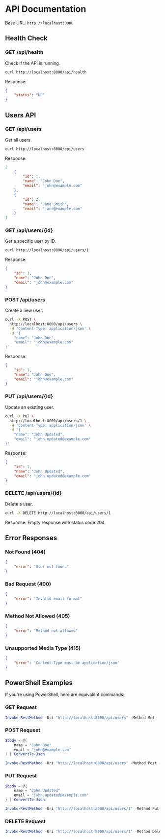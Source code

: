 # API Documentation

Base URL: `http://localhost:8000`

## Health Check

### GET /api/health
Check if the API is running.

```bash
curl http://localhost:8000/api/health
```

Response:
```json
{
    "status": "UP"
}
```

## Users API

### GET /api/users
Get all users.

```bash
curl http://localhost:8000/api/users
```

Response:
```json
[
    {
        "id": 1,
        "name": "John Doe",
        "email": "john@example.com"
    },
    {
        "id": 2,
        "name": "Jane Smith",
        "email": "jane@example.com"
    }
]
```

### GET /api/users/{id}
Get a specific user by ID.

```bash
curl http://localhost:8000/api/users/1
```

Response:
```json
{
    "id": 1,
    "name": "John Doe",
    "email": "john@example.com"
}
```

### POST /api/users
Create a new user.

```bash
curl -X POST \
  http://localhost:8000/api/users \
  -H 'Content-Type: application/json' \
  -d '{
    "name": "John Doe",
    "email": "john@example.com"
}'
```

Response:
```json
{
    "id": 1,
    "name": "John Doe",
    "email": "john@example.com"
}
```

### PUT /api/users/{id}
Update an existing user.

```bash
curl -X PUT \
  http://localhost:8000/api/users/1 \
  -H 'Content-Type: application/json' \
  -d '{
    "name": "John Updated",
    "email": "john.updated@example.com"
}'
```

Response:
```json
{
    "id": 1,
    "name": "John Updated",
    "email": "john.updated@example.com"
}
```

### DELETE /api/users/{id}
Delete a user.

```bash
curl -X DELETE http://localhost:8000/api/users/1
```

Response: Empty response with status code 204

## Error Responses

### Not Found (404)
```json
{
    "error": "User not found"
}
```

### Bad Request (400)
```json
{
    "error": "Invalid email format"
}
```

### Method Not Allowed (405)
```json
{
    "error": "Method not allowed"
}
```

### Unsupported Media Type (415)
```json
{
    "error": "Content-Type must be application/json"
}
```

## PowerShell Examples

If you're using PowerShell, here are equivalent commands:

### GET Request
```powershell
Invoke-RestMethod -Uri "http://localhost:8000/api/users" -Method Get
```

### POST Request
```powershell
$body = @{
    name = "John Doe"
    email = "john@example.com"
} | ConvertTo-Json

Invoke-RestMethod -Uri "http://localhost:8000/api/users" -Method Post -Body $body -ContentType "application/json"
```

### PUT Request
```powershell
$body = @{
    name = "John Updated"
    email = "john.updated@example.com"
} | ConvertTo-Json

Invoke-RestMethod -Uri "http://localhost:8000/api/users/1" -Method Put -Body $body -ContentType "application/json"
```

### DELETE Request
```powershell
Invoke-RestMethod -Uri "http://localhost:8000/api/users/1" -Method Delete
```